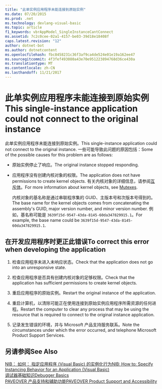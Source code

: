 ```yaml
---
title: "此单实例应用程序未能连接到原始实例"
ms.date: 07/20/2015
ms.prod: .net
ms.technology: devlang-visual-basic
ms.topic: article
f1_keywords: vbrAppModel_SingleInstanceCantConnect
ms.assetid: 7c2c0cee-02a1-4157-be03-39d18e18408f
caps.latest.revision: "12"
author: dotnet-bot
ms.author: dotnetcontent
ms.openlocfilehash: fbc8458231c36f3af9ca4de524e01e19a162ee47
ms.sourcegitcommit: 4f3fef493080a43e70e951223894768d36ce430a
ms.translationtype: MT
ms.contentlocale: zh-CN
ms.lasthandoff: 11/21/2017
---
```

# <a name="this-single-instance-application-could-not-connect-to-the-original-instance"></a><span data-ttu-id="85847-102">此单实例应用程序未能连接到原始实例</span><span class="sxs-lookup"><span data-stu-id="85847-102">This single-instance application could not connect to the original instance</span></span>
<span data-ttu-id="85847-103">此单实例应用程序未能连接到原始实例。</span><span class="sxs-lookup"><span data-stu-id="85847-103">This single-instance application could not connect to the original instance.</span></span> <span data-ttu-id="85847-104">一些可能导致此问题的原因包括：</span><span class="sxs-lookup"><span data-stu-id="85847-104">Some of the possible causes for this problem are as follows:</span></span>  
  
-   <span data-ttu-id="85847-105">原始实例停止了响应。</span><span class="sxs-lookup"><span data-stu-id="85847-105">The original instance stopped responding.</span></span>  
  
-   <span data-ttu-id="85847-106">应用程序没有创建内核对象的权限。</span><span class="sxs-lookup"><span data-stu-id="85847-106">The application does not have permissions to create kernel objects.</span></span> <span data-ttu-id="85847-107">有关内核对象的详细信息，请参阅[互斥体](../../standard/threading/mutexes.md)。</span><span class="sxs-lookup"><span data-stu-id="85847-107">For more information about kernel objects, see [Mutexes](../../standard/threading/mutexes.md).</span></span>  
  
     <span data-ttu-id="85847-108">内核对象的基名称是通过串联程序集的 GUID、主版本号和次版本号得到的。</span><span class="sxs-lookup"><span data-stu-id="85847-108">The base name for the kernel objects comes from concatenating the assembly's GUID, major version number, and minor version number.</span></span> <span data-ttu-id="85847-109">例如，基名称可能是 `3639f15d-9547-43da-8145-60da347829915.1`。</span><span class="sxs-lookup"><span data-stu-id="85847-109">For example, the base name could be `3639f15d-9547-43da-8145-60da347829915.1`.</span></span>  
  
## <a name="to-correct-this-error-when-developing-the-application"></a><span data-ttu-id="85847-110">在开发应用程序时更正此错误</span><span class="sxs-lookup"><span data-stu-id="85847-110">To correct this error when developing the application</span></span>  
  
1.  <span data-ttu-id="85847-111">检查应用程序未进入未响应状态。</span><span class="sxs-lookup"><span data-stu-id="85847-111">Check that the application does not go into an unresponsive state.</span></span>  
  
2.  <span data-ttu-id="85847-112">检查应用程序是否具有创建内核对象的足够权限。</span><span class="sxs-lookup"><span data-stu-id="85847-112">Check that the application has sufficient permissions to create kernel objects.</span></span>  
  
3.  <span data-ttu-id="85847-113">重启应用程序的原始实例。</span><span class="sxs-lookup"><span data-stu-id="85847-113">Restart the original instance of the application.</span></span>  
  
4.  <span data-ttu-id="85847-114">重启计算机，以清除可能正在使用连接到原始实例应用程序所需资源的任何进程。</span><span class="sxs-lookup"><span data-stu-id="85847-114">Restart the computer to clear any process that may be using the resource that is required to connect to the original instance application.</span></span>  
  
5.  <span data-ttu-id="85847-115">记录发生错误的环境，并与 Microsoft 产品支持服务联系。</span><span class="sxs-lookup"><span data-stu-id="85847-115">Note the circumstances under which the error occurred, and telephone Microsoft Product Support Services.</span></span>  
  
## <a name="see-also"></a><span data-ttu-id="85847-116">另请参阅</span><span class="sxs-lookup"><span data-stu-id="85847-116">See Also</span></span>  
 [<span data-ttu-id="85847-117">NIB： 如何： 指定应用程序 (Visual Basic) 的实例化行为</span><span class="sxs-lookup"><span data-stu-id="85847-117">NIB: How to: Specify Instancing Behavior for an Application (Visual Basic)</span></span>](http://msdn.microsoft.com/en-us/48539ad8-d960-4210-beab-ee65f6c6dc6e)  
 [<span data-ttu-id="85847-118">调试器基础知识</span><span class="sxs-lookup"><span data-stu-id="85847-118">Debugger Basics</span></span>](/visualstudio/debugger/debugger-basics)  
 [<span data-ttu-id="85847-119">PAVEOVER 产品支持和辅助功能</span><span class="sxs-lookup"><span data-stu-id="85847-119">PAVEOVER Product Support and Accessibility</span></span>](http://msdn.microsoft.com/en-us/14e1d293-7b6d-40a6-bf3e-a92f8ee6c88c)
